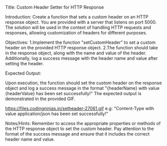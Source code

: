 Title: Custom Header Setter for HTTP Response

Introduction:
Create a function that sets a custom header on an HTTP response object. You are provided with a server that listens on port 5000. The solution will be used in the context of handling HTTP requests and responses, allowing customization of headers for different purposes.

Objectives:
1.Implement the function "setCustomHeader" to set a custom header on the provided HTTP response object.
2.The function should take in the response object, along with the name and value of the header. Additionally, log a success message with the header name and value after setting the header.

Expected Output:

Upon execution, the function should set the custom header on the response object and log a success message in the format "{headerName} with value {headerValue} has been set successfully!" The expected output is demonstrated in the provided GIF.

https://files.codingninjas.in/setheader-27061.gif
e.g:
"Content-Type with value application/json has been set successfully!"

Notes/Hints:
Remember to access the appropriate properties or methods of the HTTP response object to set the custom header. Pay attention to the format of the success message and ensure that it includes the correct header name and value.

